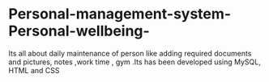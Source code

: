 # Personal-management-system-Personal-wellbeing-
Its all about daily maintenance of person like adding required documents and pictures, notes ,work time , gym  .Its has been developed using MySQL, HTML and CSS 
